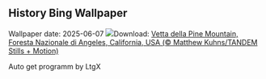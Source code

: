 ## History Bing Wallpaper
Wallpaper date: 2025-06-07
![](https://www.bing.com/th?id=OHR.PacificCrestTrail_IT-IT6678210437_UHD.jpg&w=1000)Download: [Vetta della Pine Mountain, Foresta Nazionale di Angeles, California, USA (© Matthew Kuhns/TANDEM Stills + Motion)](https://www.bing.com/th?id=OHR.PacificCrestTrail_IT-IT6678210437_UHD.jpg)

Auto get programm by LtgX
